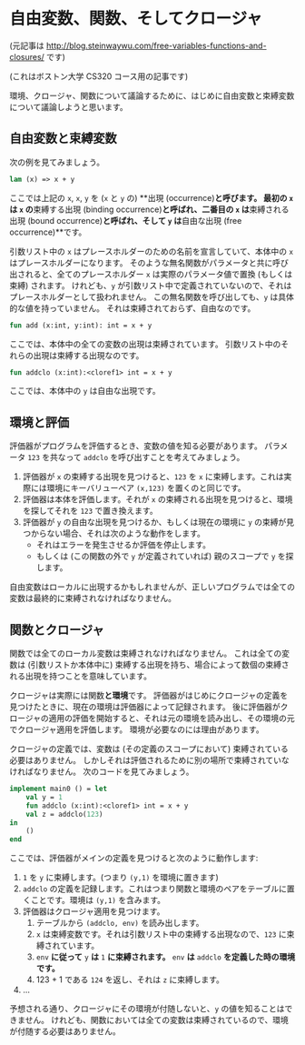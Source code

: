 # 自由変数、関数、そしてクロージャ

(元記事は http://blog.steinwaywu.com/free-variables-functions-and-closures/ です)

(これはボストン大学 CS320 コース用の記事です)

環境、クロージャ、関数について議論するために、はじめに自由変数と束縛変数について議論しようと思います。

## 自由変数と束縛変数

次の例を見てみましょう。

```ats
lam (x) => x + y
```

ここでは上記の `x`, `x`, `y` を (`x` と `y` の) **出現 (occurrence)**と呼びます。
最初の `x` は `x` の**束縛する出現 (binding occurrence)**と呼ばれ、二番目の `x` は**束縛される出現 (bound occurrence)**と呼ばれ、そして `y` は**自由な出現 (free occurrence)**です。

引数リスト中の `x` はプレースホルダーのための名前を宣言していて、本体中の `x` はプレースホルダーになります。
そのような無名関数がパラメータと共に呼び出されると、全てのプレースホルダー `x` は実際のパラメータ値で置換 (もしくは束縛) されます。
けれども、`y` が引数リスト中で定義されていないので、それはプレースホルダーとして扱われません。
この無名関数を呼び出しても、`y` は具体的な値を持っていません。
それは束縛されておらず、自由なのです。

```ats
fun add (x:int, y:int): int = x + y
```

ここでは、本体中の全ての変数の出現は束縛されています。
引数リスト中のそれらの出現は束縛する出現なのです。

```ats
fun addclo (x:int):<cloref1> int = x + y
```

ここでは、本体中の `y` は自由な出現です。

## 環境と評価

評価器がプログラムを評価するとき、変数の値を知る必要があります。
パラメータ `123` を共なって `addclo` を呼び出すことを考えてみましょう。

1. 評価器が `x` の束縛する出現を見つけると、`123` を `x` に束縛します。これは実際には環境にキーバリューペア `(x,123)` を置くのと同じです。
2. 評価器は本体を評価します。それが `x` の束縛される出現を見つけると、環境を探してそれを `123` で置き換えます。
3. 評価器が `y` の自由な出現を見つけるか、もしくは現在の環境に `y` の束縛が見つからない場合、それは次のような動作をします。
    * それはエラーを発生させるか評価を停止します。
    * もしくは (この関数の外で `y` が定義されていれば) 親のスコープで `y` を探します。

自由変数はローカルに出現するかもしれませんが、正しいプログラムでは全ての変数は最終的に束縛されなければなりません。

## 関数とクロージャ

関数では全てのローカル変数は束縛されなければなりません。
これは全ての変数は (引数リストか本体中に) 束縛する出現を持ち、場合によって数個の束縛される出現を持つことを意味しています。

クロージャは実際には関数**と環境**です。
評価器がはじめにクロージャの定義を見つけたときに、現在の環境は評価器によって記録されます。
後に評価器がクロージャの適用の評価を開始すると、それは元の環境を読み出し、その環境の元でクロージャ適用を評価します。
環境が必要なのには理由があります。

クロージャの定義では、変数は (その定義のスコープにおいて) 束縛されている必要はありません。
しかしそれは評価されるために別の場所で束縛されていなければなりません。
次のコードを見てみましょう。

```ats
implement main0 () = let
    val y = 1
    fun addclo (x:int):<cloref1> int = x + y
    val z = addclo(123)
in
    ()
end
```

ここでは、評価器がメインの定義を見つけると次のように動作します:

1. `1` を `y` に束縛します。(つまり `(y,1)` を環境に置きます)
2. `addclo` の定義を記録します。これはつまり関数と環境のペアをテーブルに置くことです。環境は `(y,1)` を含みます。
3. 評価器はクロージャ適用を見つけます。
    1. テーブルから `(addclo, env)` を読み出します。
    2. `x` は束縛変数です。それは引数リスト中の束縛する出現なので、`123` に束縛されています。
    3. `env` **に従って** `y` **は** `1` **に束縛されます。** `env` **は** `addclo` **を定義した時の環境です。**
    4. 123 + 1 である `124` を返し、それは `z` に束縛します。
4. ...

予想される通り、クロージャにその環境が付随しないと、`y` の値を知ることはできません。
けれども、関数においては全ての変数は束縛されているので、環境が付随する必要はありません。
